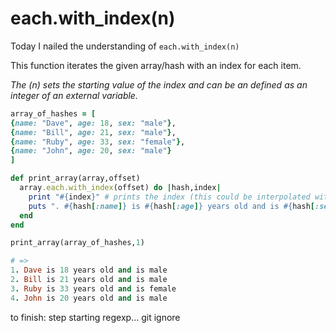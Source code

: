 # each.with_index(n)

Today I nailed the understanding of ```each.with_index(n)```

This function iterates the given array/hash with an index for each item.

_The (n) sets the starting value of the index and can be an defined as an integer of an external variable._

```ruby
array_of_hashes = [
{name: "Dave", age: 18, sex: "male"},
{name: "Bill", age: 21, sex: "male"},
{name: "Ruby", age: 33, sex: "female"},
{name: "John", age: 20, sex: "male"}
]

def print_array(array,offset)
  array.each.with_index(offset) do |hash,index|
    print "#{index}" # prints the index (this could be interpolated with next line but is just to help explain the code)
    puts ". #{hash[:name]} is #{hash[:age]} years old and is #{hash[:sex]}"
  end
end

print_array(array_of_hashes,1)

# =>
1. Dave is 18 years old and is male
2. Bill is 21 years old and is male
3. Ruby is 33 years old and is female
4. John is 20 years old and is male
```


to finish:
step
starting regexp...
git ignore
